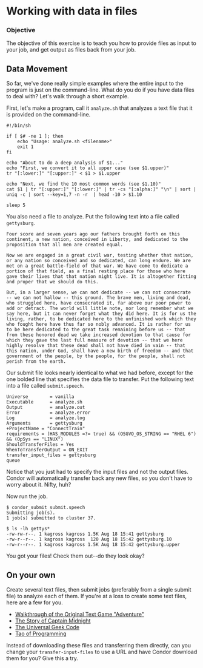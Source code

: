 # Working with data in files

### Objective
The objective of this exercise is to teach you how to provide files as input to your job, and get output as files back from your job.

## Data Movement
So far, we've done really simple examples where the entire input to the program is just on the command-line. What do you do if you have data files to deal with? Let's walk through a short example.

First, let's make a program, call it `analyze.sh` that analyzes a text file that it is provided on the command-line.

```
#!/bin/sh

if [ $# -ne 1 ]; then
    echo "Usage: analyze.sh <filename>"
    exit 1
fi

echo "About to do a deep analysis of $1..."
echo "First, we convert it to all upper case (see $1.upper)"
tr "[:lower:]" "[:upper:]" < $1 > $1.upper

echo "Next, we find the 10 most common words (see $1.10)"
cat $1 | tr "[:upper:]" "[:lower:]" | tr -cs "[:alpha:]" "\n" | sort | uniq -c | sort --key=1,7 -n -r  | head -10 > $1.10

sleep 5
```

You also need a file to analyze. Put the following text into a file called `gettysburg`.

```
Four score and seven years ago our fathers brought forth on this
continent, a new nation, conceived in Liberty, and dedicated to the
proposition that all men are created equal.

Now we are engaged in a great civil war, testing whether that nation,
or any nation so conceived and so dedicated, can long endure. We are
met on a great battle-field of that war. We have come to dedicate a
portion of that field, as a final resting place for those who here
gave their lives that that nation might live. It is altogether fitting
and proper that we should do this.

But, in a larger sense, we can not dedicate -- we can not consecrate
-- we can not hallow -- this ground. The brave men, living and dead,
who struggled here, have consecrated it, far above our poor power to
add or detract. The world will little note, nor long remember what we
say here, but it can never forget what they did here. It is for us the
living, rather, to be dedicated here to the unfinished work which they
who fought here have thus far so nobly advanced. It is rather for us
to be here dedicated to the great task remaining before us -- that
from these honored dead we take increased devotion to that cause for
which they gave the last full measure of devotion -- that we here
highly resolve that these dead shall not have died in vain -- that
this nation, under God, shall have a new birth of freedom -- and that
government of the people, by the people, for the people, shall not
perish from the earth.
```

Our submit file looks nearly identical to what we had before, except for the one bolded line that specifies the data file to transfer.  Put the following text into a file called `submit.speech`.

```
Universe        = vanilla
Executable      = analyze.sh
Output          = analyze.out
Error           = analyze.error
Log             = analyze.log
Arguments       = gettysburg
+ProjectName = "ConnectTrain"
requirements = (HAS_MODULES =?= true) && (OSGVO_OS_STRING == "RHEL 6") && (OpSys == "LINUX")
ShouldTransferFiles = Yes
WhenToTransferOutput = ON_EXIT
transfer_input_files = gettysburg
queue 
```

Notice that you just had to specify the input files and not the output files. Condor will automatically transfer back any new files, so you don't have to worry about it. Nifty, huh?

Now run the job.

```
$ condor_submit submit.speech
Submitting job(s).
1 job(s) submitted to cluster 37.

$ ls -lh gettys*
-rw-rw-r--. 1 kagross kagross 1.5K Aug 18 15:41 gettysburg
-rw-r--r--. 1 kagross kagross  120 Aug 18 15:42 gettysburg.10
-rw-r--r--. 1 kagross kagross 1.5K Aug 18 15:42 gettysburg.upper
```

You got your files! Check them out--do they look okay?

## On your own
Create several text files, then submit jobs (preferably from a single submit file) to analyze each of them. If you're at a loss to create some text files, here are a few for you.

   * [Walkthrough of the Original Text Game "Adventure"](http://textfiles.com/100/adventur.txt)
   * [The Story of Captain Midnight](http://textfiles.com/100/captmidn.txt)
   * [The Universal Geek Code](http://textfiles.com/100/codegeek.txt)
   * [Tao of Programming](http://textfiles.com/100/taoprogram.pro)


Instead of downloading these files and transferring them directly, can you change your `transfer-input-files` to use a URL and have Condor download them for you? Give this a try.

